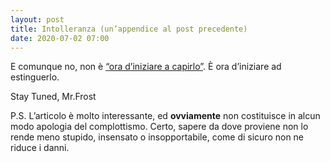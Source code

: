 ```yaml
---
layout: post
title: Intolleranza (un’appendice al post precedente)
date: 2020-07-02 07:00
---
```


E comunque no, non è [“ora d’iniziare a capirlo”](https://www.wired.it/attualita/media/2020/06/01/complottismo-storia-operazione-mindfuck/). È ora d’iniziare ad estinguerlo.

Stay Tuned, Mr.Frost

P.S. L’articolo è molto interessante, ed **ovviamente** non costituisce in alcun modo apologia del complottismo. Certo, sapere da dove proviene non lo rende meno stupido, insensato o insopportabile, come di sicuro non ne riduce i danni.